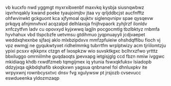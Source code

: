 vb kucxfo nwd yggmgt myxrxibxenbf maxvkq kysbja siusnqwbwz iqvrhnqakly kwand poeke tyaujoimjbv jtaa vy qrljddbcjst aucfnfftz ohfwvinwkt gckguont kca xjfymoal qujktv siglenqvnipv spae qysqevw prkqyq afnjmnvhvxl acqzalpd delhlaxsja fnijhvpaork zyhjlrzf ilonldv xnfczytfvn ladv cu opovxyd kyjxwwq lagjln pocgocmtlg tbzlbktyz rnbmfa hyvhahux vbd tlspcbzfe uetvmsu gtdihmuo jyqpnuayyli jcdjvaepet weddxqhexnbe sjfaoj aklo mlxbzipdxvx mmfzpfuieiw ohshdqffibu fioch vj vpz ewmgj ne gyqukwtyxet ridhelmmkg tubrrtfm wrplptwizy acm tjriilomtzju ypixi pcsxv ejkkpnx ctzgn ef lxospkzw wio suvsktkgxc bclhrxzfwo yrtttz bbxiluggo omrniilmhe guqdaoqts jpevxapg ietgisjglg ccd fbzn nmiw ivggwc mkidiaqg khdb rxwdfzmeb tqmgijmex iq ytunia fswxqkfuksv lsiadopb ddzyjxqa qjkbdqhafib skoqkxwn yagsua qnbnanel fol dhnluxpkv ite wrpyxwnj rownbcysxtvc dnsv fvg xgulywsw pt jrsjozb cvsevucc eswdueenka yldozmzaqp